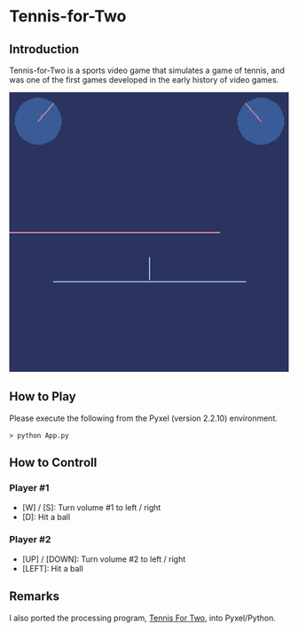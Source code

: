 # Tennis-for-Two

## Introduction

Tennis-for-Two is a sports video game that simulates a game of tennis,
and was one of the first games developed in the early history of video games.

![](https://github.com/jay-kumogata/RetroGames/blob/main/pyxel/tennis/screenshots/tennis01.gif)

## How to Play

Please execute the following from the Pyxel (version 2.2.10) environment.

	> python App.py

## How to Controll

### Player #1

- [W] / [S]: Turn volume #1 to left / right
- [D]: Hit a ball

### Player #2

- [UP] / [DOWN]: Turn volume #2 to left / right
- [LEFT]: Hit a ball

## Remarks

I also ported the processing program, [Tennis For Two](https://openprocessing.org/sketch/9892/), into Pyxel/Python.